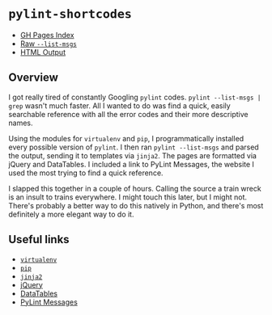 # `pylint-shortcodes`

* [GH Pages Index](https://wizardsoftheweb.github.io/pylint-shortcodes/)
* [Raw `--list-msgs`](/raw)
* [HTML Output](/dist/html)

## Overview

I got really tired of constantly Googling `pylint` codes. `pylint --list-msgs | grep` wasn't much faster. All I wanted to do was find a quick, easily searchable reference with all the error codes and their more descriptive names.

Using the modules for `virtualenv` and `pip`, I programmatically installed every possible version of `pylint`. I then ran `pylint --list-msgs` and parsed the output, sending it to templates via `jinja2`. The pages are formatted via jQuery and DataTables. I included a link to PyLint Messages, the website I used the most trying to find a quick reference.

I slapped this together in a couple of hours. Calling the source a train wreck is an insult to trains everywhere. I might touch this later, but I might not. There's probably a better way to do this natively in Python, and there's most definitely a more elegant way to do it.

## Useful links

* [`virtualenv`](https://github.com/pypa/virtualenv)
* [`pip`](https://github.com/pypa/pip)
* [`jinja2`](https://github.com/pallets/jinja)
* [jQuery](https://github.com/jquery/jquery)
* [DataTables](https://github.com/DataTables/DataTables)
* [PyLint Messages](https://pylint-messages.wikidot.com/start)
